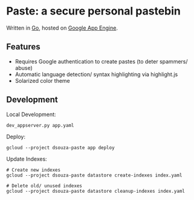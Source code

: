 # Paste: a secure personal pastebin
Written in [Go](https://golang.org/), hosted on [Google App Engine](https://cloud.google.com/appengine/).

## Features
- Requires Google authentication to create pastes (to deter spammers/ abuse)
- Automatic language detection/ syntax highlighting via highlight.js
- Solarized color theme

## Development
Local Development:
```
dev_appserver.py app.yaml
```

Deploy:
```
gcloud --project dsouza-paste app deploy
```

Update Indexes:
```
# Create new indexes
gcloud --project dsouza-paste datastore create-indexes index.yaml

# Delete old/ unused indexes
gcloud --project dsouza-paste datastore cleanup-indexes index.yaml
```

